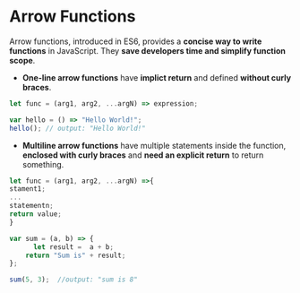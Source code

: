 # Arrow Functions
Arrow functions, introduced in ES6, provides a **concise way to write functions** in JavaScript. They **save developers time and simplify function scope**.

- **One-line arrow functions** have **implict return** and defined **without curly braces**.

```js
let func = (arg1, arg2, ...argN) => expression;

var hello = () => "Hello World!";
hello(); // output: "Hello World!"
```

- **Multiline arrow functions** have multiple statements inside the function, **enclosed with curly braces** and **need an explicit return** to return something.

```js
let func = (arg1, arg2, ...argN) =>{
stament1;
...
statementn;
return value;
}

var sum = (a, b) => {
      let result =  a + b;
    return "Sum is" + result;
};

sum(5, 3);  //output: "sum is 8"
```